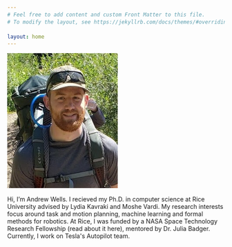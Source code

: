 ```yaml
---
# Feel free to add content and custom Front Matter to this file.
# To modify the layout, see https://jekyllrb.com/docs/themes/#overriding-theme-defaults

layout: home
---
```


![Andrew](/assets/andrewmwells.jpg)

Hi, I’m Andrew Wells. I recieved my Ph.D. in computer science at Rice University advised by Lydia Kavraki and Moshe Vardi. My research interests focus around task and motion planning, machine learning and formal methods for robotics. At Rice, I was funded by a NASA Space Technology Research Fellowship (read about it here), mentored by Dr. Julia Badger. Currently, I work on Tesla's Autopilot team.
